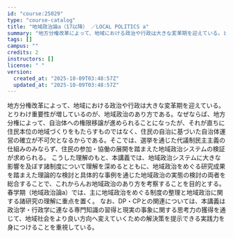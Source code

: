 ```yaml
---
id: "course:25029"
type: "course-catalog"
title: "地域政治論a（17以降） ／LOCAL POLITICS a"
summary: "地方分権改革によって、地域における政治や行政は大きな変革期を迎えている。とりわけ重要性が増しているのが、地域政治のあり方である。なぜならば、地方分権によって、自治体への権限移譲が進められることになったが、それが直ちに住民本位の地域づくりをも…"
tags: []
campus: ""
credits: 2
instructors: []
license: " "
version:
  created_at: "2025-10-09T03:48:57Z"
  updated_at: "2025-10-09T03:48:57Z"
---
```


地方分権改革によって、地域における政治や行政は大きな変革期を迎えている。とりわけ重要性が増しているのが、地域政治のあり方である。なぜならば、地方分権によって、自治体への権限移譲が進められることになったが、それが直ちに住民本位の地域づくりをもたらすものではなく、住民の自治に基づいた自治体運営の確立が不可欠となるからである。そこでは、選挙を通じた代議制民主主義の仕組みのみならず、住民の参加・協働の展開を踏まえた地域政治システムの検証が求められる。 こうした理解のもと、本講義では、地域政治システムに大きな影響を及ぼす諸制度について理解を深めるとともに、地域政治をめぐる研究成果を踏まえた理論的な検討と具体的な事例を通じた地域政治の実態の検討の両者を総合することで、これからんお地域政治のあり方を考察することを目的とする。春学期（地域政治論a）では、主に地域政治をめぐる制度の整理と地域政治に関する諸研究の理解に重点を置く。 なお、DP・CPとの関連については、本講義は政治学・行政学に連なる専門知識の習得と現実の事象に関する思考力の獲得を通じて、地域社会をより良い方向へ変えていくための解決策を提示できる実践力を身につけることを重視している。
